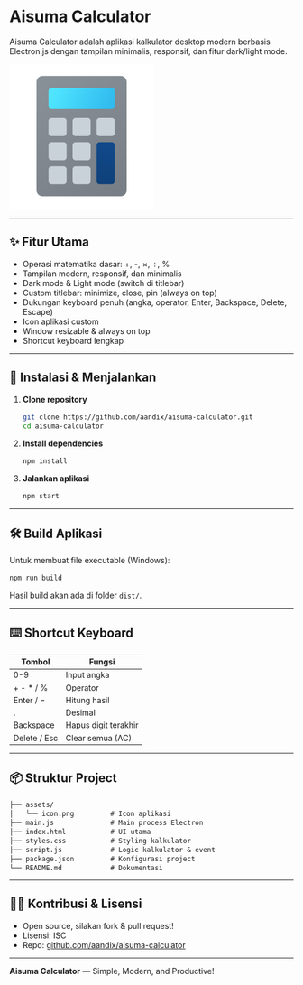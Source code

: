 # Aisuma Calculator

Aisuma Calculator adalah aplikasi kalkulator desktop modern berbasis Electron.js dengan tampilan minimalis, responsif, dan fitur dark/light mode.

![Aisuma Calculator Logo](assets/icon.png)

---

## ✨ Fitur Utama
- Operasi matematika dasar: +, -, ×, ÷, %
- Tampilan modern, responsif, dan minimalis
- Dark mode & Light mode (switch di titlebar)
- Custom titlebar: minimize, close, pin (always on top)
- Dukungan keyboard penuh (angka, operator, Enter, Backspace, Delete, Escape)
- Icon aplikasi custom
- Window resizable & always on top
- Shortcut keyboard lengkap

---

## 🚀 Instalasi & Menjalankan

1. **Clone repository**
   ```bash
   git clone https://github.com/aandix/aisuma-calculator.git
   cd aisuma-calculator
   ```
2. **Install dependencies**
   ```bash
   npm install
   ```
3. **Jalankan aplikasi**
   ```bash
   npm start
   ```

---

## 🛠️ Build Aplikasi
Untuk membuat file executable (Windows):
```bash
npm run build
```
Hasil build akan ada di folder `dist/`.

---

## ⌨️ Shortcut Keyboard
| Tombol         | Fungsi                |
|---------------|-----------------------|
| 0-9           | Input angka           |
| + - * / %     | Operator              |
| Enter / =     | Hitung hasil          |
| .             | Desimal               |
| Backspace     | Hapus digit terakhir  |
| Delete / Esc  | Clear semua (AC)      |

---

## 📦 Struktur Project
```
├── assets/
│   └── icon.png         # Icon aplikasi
├── main.js              # Main process Electron
├── index.html           # UI utama
├── styles.css           # Styling kalkulator
├── script.js            # Logic kalkulator & event
├── package.json         # Konfigurasi project
└── README.md            # Dokumentasi
```

---

## 👨‍💻 Kontribusi & Lisensi
- Open source, silakan fork & pull request!
- Lisensi: ISC
- Repo: [github.com/aandix/aisuma-calculator](https://github.com/aandix/aisuma-calculator)

---

**Aisuma Calculator** — Simple, Modern, and Productive! 